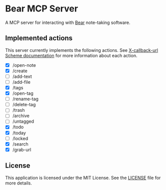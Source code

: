 # Bear MCP Server
A MCP server for interacting with [Bear](https://bear.app/) note-taking software.

## Implemented actions
This server currently implements the following actions.
See [X-callback-url Scheme documentation](https://bear.app/faq/x-callback-url-scheme-documentation/) for more information about each action.

-[x] /open-note
-[x] /create
-[ ] /add-text
-[ ] /add-file
-[x] /tags
-[x] /open-tag
-[ ] /rename-tag
-[ ] /delete-tag
-[ ] /trash
-[ ] /archive
-[ ] /untagged
-[x] /todo
-[x] /today
-[ ] /locked
-[x] /search
-[x] /grab-url

## License
This application is licensed under the MIT License. See the [LICENSE](LICENSE) file for more details.